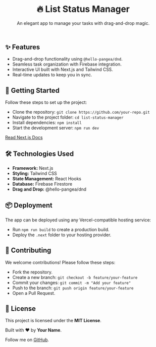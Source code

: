   <header>
    <h1>🔥 List Status Manager</h1>
    <p>An elegant app to manage your tasks with drag-and-drop magic.</p>
  </header>
  <main>
    <section>
      <h2>✨ Features</h2>
      <ul>
        <li>Drag-and-drop functionality using <code>@hello-pangea/dnd</code>.</li>
        <li>Seamless task organization with Firebase integration.</li>
        <li>Interactive UI built with Next.js and Tailwind CSS.</li>
        <li>Real-time updates to keep you in sync.</li>
      </ul>
    </section>
    <section>
      <h2>🚀 Getting Started</h2>
      <p>Follow these steps to set up the project:</p>
      <ul>
        <li>Clone the repository: <code>git clone https://github.com/your-repo.git</code></li>
        <li>Navigate to the project folder: <code>cd list-status-manager</code></li>
        <li>Install dependencies: <code>npm install</code></li>
        <li>Start the development server: <code>npm run dev</code></li>
      </ul>
      <a href="https://nextjs.org/docs/getting-started" class="btn">Read Next.js Docs</a>
    </section>
    <section>
      <h2>🛠️ Technologies Used</h2>
      <ul>
        <li><strong>Framework:</strong> Next.js</li>
        <li><strong>Styling:</strong> Tailwind CSS</li>
        <li><strong>State Management:</strong> React Hooks</li>
        <li><strong>Database:</strong> Firebase Firestore</li>
        <li><strong>Drag and Drop:</strong> @hello-pangea/dnd</li>
      </ul>
    </section>
    <section>
      <h2>📦 Deployment</h2>
      <p>The app can be deployed using any Vercel-compatible hosting service:</p>
      <ul>
        <li>Run <code>npm run build</code> to create a production build.</li>
        <li>Deploy the <code>.next</code> folder to your hosting provider.</li>
      </ul>
    </section>
    <section>
      <h2>🤝 Contributing</h2>
      <p>We welcome contributions! Please follow these steps:</p>
      <ul>
        <li>Fork the repository.</li>
        <li>Create a new branch: <code>git checkout -b feature/your-feature</code></li>
        <li>Commit your changes: <code>git commit -m "Add your feature"</code></li>
        <li>Push to the branch: <code>git push origin feature/your-feature</code></li>
        <li>Open a Pull Request.</li>
      </ul>
    </section>
    <section>
      <h2>🌟 License</h2>
      <p>This project is licensed under the <strong>MIT License</strong>.</p>
    </section>
  </main>
  <footer>
    <p>Built with ❤️ by <strong>Your Name</strong>.</p>
    <p>Follow me on <a href="https://github.com/your-profile" target="_blank">GitHub</a>.</p>
  </footer>

